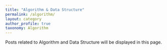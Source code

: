 ```yaml
---
title: "Algorithm & Data Structure"
permalink: /algorithm/
layout: category
author_profile: true
taxonomy: Algorithm
---
```


Posts related to Algorithm and Data Structure will be displayed in this page.
